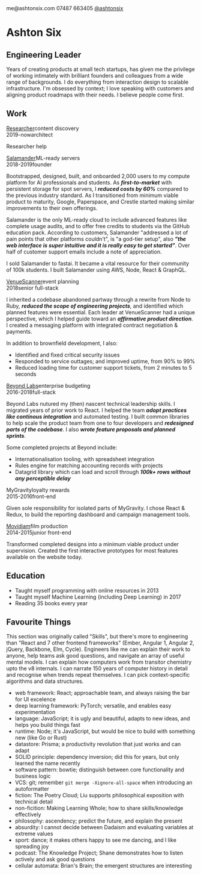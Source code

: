 <div class="contact">
  <span class="contact-email">me@ashtonsix.com</span>
  <span class="contact-phone">07487 663405</span>
  <a class="contact-twitter" href="https://twitter.com/ashtonsix" target="_blank">@ashtonsix</a>
</div>

# Ashton Six

## Engineering Leader

Years of creating products at small tech startups, has given me the privilege of
working intimately with brilliant founders and colleagues from a wide range of
backgrounds. I do everything from interaction design to scalable infrastructure.
I'm obsessed by context; I love speaking with customers and aligning product
roadmaps with their needs. I believe people come first.

## Work

<div class="work">
  <div class="work-row"><a class="work-company" href="https://salamander.ai" target="_blank">Researcher</a><span class="work-description">content discovery</span></div>
  <div class="work-row"><span class="work-timespan">2019-now</span><span class="work-title">architect</span></div>
</div>

Researcher help

<div class="work">
  <div class="work-row"><a class="work-company" href="https://salamander.ai" target="_blank">Salamander</a><span class="work-description">ML-ready servers</span></div>
  <div class="work-row"><span class="work-timespan">2018-2019</span><span class="work-title">founder</span></div>
</div>

Bootstrapped, designed, built, and onboarded 2,000 users to my compute platform
for AI professionals and students. As _**first-to-market**_ with persistent
storage for spot servers, I _**reduced costs by 60%**_ compared to the previous
industry standard. As I transitioned from minimum viable product to maturity,
Google, Paperspace, and Crestle started making similar improvements to their own
offerings.

Salamander is the only ML-ready cloud to include advanced features like complete
usage audits, and to offer free credits to students via the GitHub education
pack. According to customers, Salamander "addressed a lot of pain points that
other platforms couldn't", is "a god-tier setup", also _**"the web interface is
super intuitive and it is really easy to get started"**_. Over half of customer
support emails include a note of appreciation.

I sold Salamander to fastai. It became a vital resource for their community of
100k students. I built Salamander using AWS, Node, React & GraphQL.

<div class="work">
  <div class="work-row"><a class="work-company" href="https://venuescanner.com" target="_blank">VenueScanner</a><span class="work-description">event planning</span></div>
  <div class="work-row"><span class="work-timespan">2018</span><span class="work-title">senior full-stack</span></div>
</div>

I inherited a codebase abandoned partway through a rewrite from Node to Ruby,
_**reduced the scope of engineering projects**_, and identified which planned
features were essential. Each leader at VenueScanner had a unique perspective,
which I helped guide toward an _**affirmative product direction**_. I created a
messaging platform with integrated contract negotiation & payments.

In addition to brownfield development, I also:

- Identified and fixed critical security issues
- Responded to service outtages; and improved uptime, from 90% to 99%
- Reduced loading time for customer support tickets, from 2 minutes to 5 seconds

<div class="work">
  <div class="work-row"><a class="work-company" href="https://headbeyond.com" target="_blank">Beyond Labs</a><span class="work-description">enterprise budgeting</span></div>
  <div class="work-row"><span class="work-timespan">2016-2018</span><span class="work-title">full-stack</span></div>
</div>

Beyond Labs nutured my (then) nascent technical leadership skills. I migrated
years of prior work to React. I helped the team _**adopt practices like
continous integration**_ and automated testing. I built common libraries to help
scale the product team from one to four developers and _**redesigned parts of
the codebase**_. I also _**wrote feature proposals and planned sprints**_.

Some completed projects at Beyond include:

- Internationalisation tooling, with spreadsheet integration
- Rules engine for matching accounting records with projects
- Datagrid library which can load and scroll through _**100k+ rows without any
  perceptible delay**_

<div class="work">
  <div class="work-row"><span class="work-company">MyGravity</span><span class="work-description">loyalty rewards</span></div>
  <div class="work-row"><span class="work-timespan">2015-2016</span><span class="work-title">front-end</span></div>
</div>

Given sole responsibility for isolated parts of MyGravity. I chose React &
Redux, to build the reporting dashboard and campaign management tools.

<div class="work">
  <div class="work-row"><a class="work-company" href="https://movidiam.com" target="_blank">Movidiam</a><span class="work-description">film production</span></div>
  <div class="work-row"><span class="work-timespan">2014-2015</span><span class="work-title">junior front-end</span></div>
</div>

Transformed completed designs into a minimum viable product under supervision.
Created the first interactive prototypes for most features available on the
website today.

## Education

- Taught myself programming with online resources in 2013
- Taught myself Machine Learning (including Deep Learning) in 2017
- Reading 35 books every year

## Favourite Things

This section was originally called "Skills", but there's more to engineering
than "React and 7 other frontend frameworks" (Ember, Angular 1, Angular 2,
jQuery, Backbone, Elm, Cycle). Engineers like me can explain their work to
anyone, help teams ask good questions, and navigate an array of useful mental
models. I can explain how computers work from transitor chemistry upto the v8
internals. I can narrate 150 years of computer history in detail and recognise
when trends repeat themselves. I can pick context-specific algorithms and data
structures.

- web framework: React; approachable team, and always raising the bar for UI
  excelence
- deep learning framework: PyTorch; versatile, and enables easy experimentation
- language: JavaScript; it is ugly and beautiful, adapts to new ideas, and helps
  you build things fast
- runtime: Node; it's JavaScript, but would be nice to build with something new
  (like Go or Rust)
- datastore: Prisma; a productivity revolution that just works and can adapt
- SOLID principle: dependency inversion; did this for years, but only learned
  the name recently
- software pattern: bowtie; distinguish between core functionality and business
  logic
- VCS: git; remember `git merge -Xignore-all-space` when introducing an
  autoformatter
- fiction: The Poetry Cloud; Liu supports philosophical exposition with
  technical detail
- non-ficition: Making Learning Whole; how to share skills/knowledge effectively
- philosophy: ascendency; predict the future, and explain the present
- absurdity: I cannot decide between Dadaism and evaluating variables at extreme
  values
- sport: dance; it makes others happy to see me dancing, and I like spreading
  joy
- podcast: The Knowledge Project; Shane demonstrates how to listen actively and
  ask good questions
- cellular automata: Brian's Brain; the emergent structures are interesting
